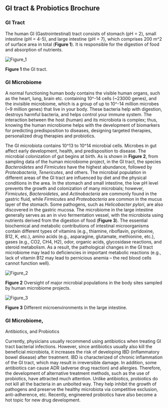 ## GI tract & Probiotics Brochure

### GI Tract

The human GI (Gastrointestinal) tract consists of stomach (pH = 2),
small intestine (pH = 4-5),
and large intestine (pH = 7),
which comprises 200 m^2 of surface area in total (**Figure 1**).
It is responsible for the digestion of food and absorption of nutrients.

![Figure_1](https://static.igem.wiki/teams/4161/wiki/the-gi-tract.jpg)

**Figure 1** the GI tract.

### GI Microbiome

A normal functioning human body contains the visible human organs,
such as the heart,
lung,
brain etc.
containing 10^-14 cells (~23000 genes),
and the invisible microbiome,
which is a group of up to 10^-14 million microbes (~9 million genes)
that live in your body.
These bacteria help with digestion,
destroys harmful bacteria,
and helps control your immune system.
The interaction between the host (human) and its microbiota is complex;
thus,
knowing the human microbiome helps with the development of
biomarkers for predicting predisposition to diseases,
designing targeted therapies,
personalized drug therapies and probiotics.

The GI microbiota contains 10^13 to 10^14 microbial cells.
Microbes in gut affect early development,
health,
and predisposition to disease.
The microbial colonization of gut begins at birth.
As is shown in **Figure 2**,
from sampling data of the human microbiome project,
in the GI tract,
the species *Bacteroidetes* and *Firmicutes* have the highest abundance,
followed by *Proteobacteria*,
*Tenericutes*,
and others.
The microbial population in different areas of the GI tract are influenced by
diet and the physical conditions in the area.
In the stomach and small intestine,
the low pH level prevents the growth and colonization of many microbials;
however,
*Firmicutes*,
*Bacteroidetes*,
and *Actinobacteria* are commonly found in the gastric fluid,
while *Firmicutes* and *Proteobacteria* are common in the mucus layer of the stomach.
Some pathogens,
such as *Helicobacter pylori*,
are also discovered in the gastric mucosa.
The microbiome in the large intestine generally serves as
an in vivo fermentation vessel,
with the microbiota using nutrients derived from the digestion of food
(**Figure 3**).
The essential biochemical and metabolic contributions of
intestinal microorganisms contain different types of vitamins (e.g.,
thiamine,
riboflavin,
pyridoxine,
B12,
K,
etc.),
amino acids (e.g.,
asparagine,
glutamate,
methionine,
etc.),
gases (e.g.,
CO2,
CH4,
H2),
odor,
organic acids,
glycosidase reactions,
and steroid metabolism.
As a result,
the pathological changes in the GI tract microbiome may lead to deficiencies in
important metabolic reactions (e.g.,
lack of vitamin B12 may lead to pernicious anemia
– the red blood cells cannot function well).

![Figure_2](https://static.igem.wiki/teams/4161/wiki/oversight-microbial-populations.png)

**Figure 2** Oversight of major microbial populations
in the body sites sampled by human microbiome projects.

![Figure_3](https://static.igem.wiki/teams/4161/wiki/microenvironments-large-intestine.png)

**Figure 3** Different microenvironments in the large intestine.

### GI Microbiome,
Antibiotics,
and Probiotics

Currently,
physicians usually recommend using antibiotics when treating GI tract bacterial infections.
However,
since antibiotics usually also kill the beneficial microbiota,
it increases the risk of developing IBD (inflammatory bowel disease) after treatment.
IBD is characterized of chronic inflammation of the GI tract,
which may result in irreversible damage.
In addition,
some antibiotics can cause ADR (adverse drug reaction) and allergies.
Therefore,
the development of alternative treatment methods,
such as the use of probiotics,
have attracted much attention.
Unlike antibiotics,
probiotics do not kill all the bacteria in an unbolted way.
They help inhibit the growth of pathogens
and preserve the healthy microbiota via competitive exclusion,
anti-adherence,
etc.
Recently,
engineered probiotics have also become a hot topic for new drug development.
